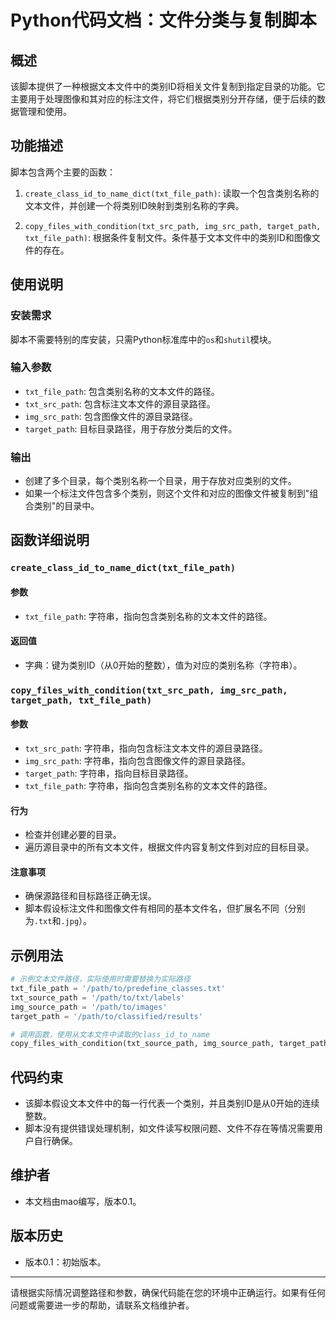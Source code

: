 # Python代码文档：文件分类与复制脚本

## 概述

该脚本提供了一种根据文本文件中的类别ID将相关文件复制到指定目录的功能。它主要用于处理图像和其对应的标注文件，将它们根据类别分开存储，便于后续的数据管理和使用。

## 功能描述

脚本包含两个主要的函数：

1. `create_class_id_to_name_dict(txt_file_path)`: 读取一个包含类别名称的文本文件，并创建一个将类别ID映射到类别名称的字典。

2. `copy_files_with_condition(txt_src_path, img_src_path, target_path, txt_file_path)`: 根据条件复制文件。条件基于文本文件中的类别ID和图像文件的存在。

## 使用说明

### 安装需求

脚本不需要特别的库安装，只需Python标准库中的`os`和`shutil`模块。

### 输入参数

- `txt_file_path`: 包含类别名称的文本文件的路径。
- `txt_src_path`: 包含标注文本文件的源目录路径。
- `img_src_path`: 包含图像文件的源目录路径。
- `target_path`: 目标目录路径，用于存放分类后的文件。

### 输出

- 创建了多个目录，每个类别名称一个目录，用于存放对应类别的文件。
- 如果一个标注文件包含多个类别，则这个文件和对应的图像文件被复制到"组合类别"的目录中。

## 函数详细说明

### `create_class_id_to_name_dict(txt_file_path)`

#### 参数

- `txt_file_path`: 字符串，指向包含类别名称的文本文件的路径。

#### 返回值

- 字典：键为类别ID（从0开始的整数），值为对应的类别名称（字符串）。

### `copy_files_with_condition(txt_src_path, img_src_path, target_path, txt_file_path)`

#### 参数

- `txt_src_path`: 字符串，指向包含标注文本文件的源目录路径。
- `img_src_path`: 字符串，指向包含图像文件的源目录路径。
- `target_path`: 字符串，指向目标目录路径。
- `txt_file_path`: 字符串，指向包含类别名称的文本文件的路径。

#### 行为

- 检查并创建必要的目录。
- 遍历源目录中的所有文本文件，根据文件内容复制文件到对应的目标目录。

#### 注意事项

- 确保源路径和目标路径正确无误。
- 脚本假设标注文件和图像文件有相同的基本文件名，但扩展名不同（分别为`.txt`和`.jpg`）。

## 示例用法

```python
# 示例文本文件路径，实际使用时需要替换为实际路径
txt_file_path = '/path/to/predefine_classes.txt'
txt_source_path = '/path/to/txt/labels'
img_source_path = '/path/to/images'
target_path = '/path/to/classified/results'

# 调用函数，使用从文本文件中读取的class_id_to_name
copy_files_with_condition(txt_source_path, img_source_path, target_path, txt_file_path)
```

## 代码约束

- 该脚本假设文本文件中的每一行代表一个类别，并且类别ID是从0开始的连续整数。
- 脚本没有提供错误处理机制，如文件读写权限问题、文件不存在等情况需要用户自行确保。

## 维护者

- 本文档由mao编写，版本0.1。

## 版本历史

- 版本0.1：初始版本。

---

请根据实际情况调整路径和参数，确保代码能在您的环境中正确运行。如果有任何问题或需要进一步的帮助，请联系文档维护者。